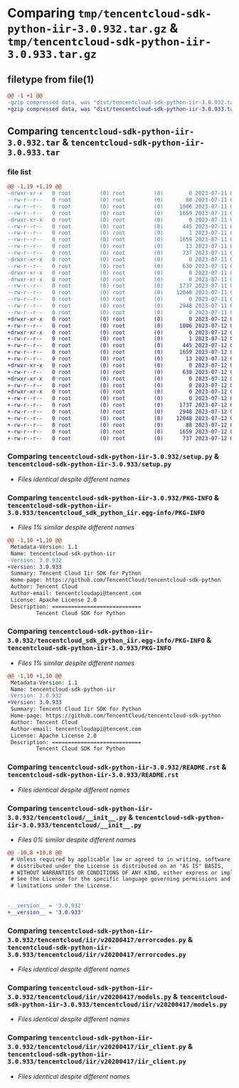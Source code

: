 # Comparing `tmp/tencentcloud-sdk-python-iir-3.0.932.tar.gz` & `tmp/tencentcloud-sdk-python-iir-3.0.933.tar.gz`

## filetype from file(1)

```diff
@@ -1 +1 @@
-gzip compressed data, was "dist/tencentcloud-sdk-python-iir-3.0.932.tar", last modified: Tue Jul 11 00:47:32 2023, max compression
+gzip compressed data, was "dist/tencentcloud-sdk-python-iir-3.0.933.tar", last modified: Wed Jul 12 00:31:36 2023, max compression
```

## Comparing `tencentcloud-sdk-python-iir-3.0.932.tar` & `tencentcloud-sdk-python-iir-3.0.933.tar`

### file list

```diff
@@ -1,19 +1,19 @@
-drwxr-xr-x   0 root         (0) root         (0)        0 2023-07-11 00:47:32.000000 tencentcloud-sdk-python-iir-3.0.932/
--rw-r--r--   0 root         (0) root         (0)       88 2023-07-11 00:47:32.000000 tencentcloud-sdk-python-iir-3.0.932/setup.cfg
--rw-r--r--   0 root         (0) root         (0)     1006 2023-07-11 00:47:32.000000 tencentcloud-sdk-python-iir-3.0.932/setup.py
--rw-r--r--   0 root         (0) root         (0)     1659 2023-07-11 00:47:32.000000 tencentcloud-sdk-python-iir-3.0.932/PKG-INFO
-drwxr-xr-x   0 root         (0) root         (0)        0 2023-07-11 00:47:32.000000 tencentcloud-sdk-python-iir-3.0.932/tencentcloud_sdk_python_iir.egg-info/
--rw-r--r--   0 root         (0) root         (0)      445 2023-07-11 00:47:32.000000 tencentcloud-sdk-python-iir-3.0.932/tencentcloud_sdk_python_iir.egg-info/SOURCES.txt
--rw-r--r--   0 root         (0) root         (0)        1 2023-07-11 00:47:32.000000 tencentcloud-sdk-python-iir-3.0.932/tencentcloud_sdk_python_iir.egg-info/dependency_links.txt
--rw-r--r--   0 root         (0) root         (0)     1659 2023-07-11 00:47:32.000000 tencentcloud-sdk-python-iir-3.0.932/tencentcloud_sdk_python_iir.egg-info/PKG-INFO
--rw-r--r--   0 root         (0) root         (0)       13 2023-07-11 00:47:32.000000 tencentcloud-sdk-python-iir-3.0.932/tencentcloud_sdk_python_iir.egg-info/top_level.txt
--rw-r--r--   0 root         (0) root         (0)      737 2023-07-11 00:47:32.000000 tencentcloud-sdk-python-iir-3.0.932/README.rst
-drwxr-xr-x   0 root         (0) root         (0)        0 2023-07-11 00:47:32.000000 tencentcloud-sdk-python-iir-3.0.932/tencentcloud/
--rw-r--r--   0 root         (0) root         (0)      630 2023-07-11 00:47:32.000000 tencentcloud-sdk-python-iir-3.0.932/tencentcloud/__init__.py
-drwxr-xr-x   0 root         (0) root         (0)        0 2023-07-11 00:47:32.000000 tencentcloud-sdk-python-iir-3.0.932/tencentcloud/iir/
-drwxr-xr-x   0 root         (0) root         (0)        0 2023-07-11 00:47:32.000000 tencentcloud-sdk-python-iir-3.0.932/tencentcloud/iir/v20200417/
--rw-r--r--   0 root         (0) root         (0)     1737 2023-07-11 00:47:32.000000 tencentcloud-sdk-python-iir-3.0.932/tencentcloud/iir/v20200417/errorcodes.py
--rw-r--r--   0 root         (0) root         (0)    12048 2023-07-11 00:47:32.000000 tencentcloud-sdk-python-iir-3.0.932/tencentcloud/iir/v20200417/models.py
--rw-r--r--   0 root         (0) root         (0)        0 2023-07-11 00:47:32.000000 tencentcloud-sdk-python-iir-3.0.932/tencentcloud/iir/v20200417/__init__.py
--rw-r--r--   0 root         (0) root         (0)     2948 2023-07-11 00:47:32.000000 tencentcloud-sdk-python-iir-3.0.932/tencentcloud/iir/v20200417/iir_client.py
--rw-r--r--   0 root         (0) root         (0)        0 2023-07-11 00:47:32.000000 tencentcloud-sdk-python-iir-3.0.932/tencentcloud/iir/__init__.py
+drwxr-xr-x   0 root         (0) root         (0)        0 2023-07-12 00:31:36.000000 tencentcloud-sdk-python-iir-3.0.933/
+-rw-r--r--   0 root         (0) root         (0)     1006 2023-07-12 00:31:36.000000 tencentcloud-sdk-python-iir-3.0.933/setup.py
+drwxr-xr-x   0 root         (0) root         (0)        0 2023-07-12 00:31:36.000000 tencentcloud-sdk-python-iir-3.0.933/tencentcloud_sdk_python_iir.egg-info/
+-rw-r--r--   0 root         (0) root         (0)        1 2023-07-12 00:31:36.000000 tencentcloud-sdk-python-iir-3.0.933/tencentcloud_sdk_python_iir.egg-info/dependency_links.txt
+-rw-r--r--   0 root         (0) root         (0)      445 2023-07-12 00:31:36.000000 tencentcloud-sdk-python-iir-3.0.933/tencentcloud_sdk_python_iir.egg-info/SOURCES.txt
+-rw-r--r--   0 root         (0) root         (0)     1659 2023-07-12 00:31:36.000000 tencentcloud-sdk-python-iir-3.0.933/tencentcloud_sdk_python_iir.egg-info/PKG-INFO
+-rw-r--r--   0 root         (0) root         (0)       13 2023-07-12 00:31:36.000000 tencentcloud-sdk-python-iir-3.0.933/tencentcloud_sdk_python_iir.egg-info/top_level.txt
+drwxr-xr-x   0 root         (0) root         (0)        0 2023-07-12 00:31:36.000000 tencentcloud-sdk-python-iir-3.0.933/tencentcloud/
+-rw-r--r--   0 root         (0) root         (0)      630 2023-07-12 00:31:36.000000 tencentcloud-sdk-python-iir-3.0.933/tencentcloud/__init__.py
+drwxr-xr-x   0 root         (0) root         (0)        0 2023-07-12 00:31:36.000000 tencentcloud-sdk-python-iir-3.0.933/tencentcloud/iir/
+-rw-r--r--   0 root         (0) root         (0)        0 2023-07-12 00:31:36.000000 tencentcloud-sdk-python-iir-3.0.933/tencentcloud/iir/__init__.py
+drwxr-xr-x   0 root         (0) root         (0)        0 2023-07-12 00:31:36.000000 tencentcloud-sdk-python-iir-3.0.933/tencentcloud/iir/v20200417/
+-rw-r--r--   0 root         (0) root         (0)        0 2023-07-12 00:31:36.000000 tencentcloud-sdk-python-iir-3.0.933/tencentcloud/iir/v20200417/__init__.py
+-rw-r--r--   0 root         (0) root         (0)     1737 2023-07-12 00:31:36.000000 tencentcloud-sdk-python-iir-3.0.933/tencentcloud/iir/v20200417/errorcodes.py
+-rw-r--r--   0 root         (0) root         (0)     2948 2023-07-12 00:31:36.000000 tencentcloud-sdk-python-iir-3.0.933/tencentcloud/iir/v20200417/iir_client.py
+-rw-r--r--   0 root         (0) root         (0)    12048 2023-07-12 00:31:36.000000 tencentcloud-sdk-python-iir-3.0.933/tencentcloud/iir/v20200417/models.py
+-rw-r--r--   0 root         (0) root         (0)       88 2023-07-12 00:31:36.000000 tencentcloud-sdk-python-iir-3.0.933/setup.cfg
+-rw-r--r--   0 root         (0) root         (0)     1659 2023-07-12 00:31:36.000000 tencentcloud-sdk-python-iir-3.0.933/PKG-INFO
+-rw-r--r--   0 root         (0) root         (0)      737 2023-07-12 00:31:36.000000 tencentcloud-sdk-python-iir-3.0.933/README.rst
```

### Comparing `tencentcloud-sdk-python-iir-3.0.932/setup.py` & `tencentcloud-sdk-python-iir-3.0.933/setup.py`

 * *Files identical despite different names*

### Comparing `tencentcloud-sdk-python-iir-3.0.932/PKG-INFO` & `tencentcloud-sdk-python-iir-3.0.933/tencentcloud_sdk_python_iir.egg-info/PKG-INFO`

 * *Files 1% similar despite different names*

```diff
@@ -1,10 +1,10 @@
 Metadata-Version: 1.1
 Name: tencentcloud-sdk-python-iir
-Version: 3.0.932
+Version: 3.0.933
 Summary: Tencent Cloud Iir SDK for Python
 Home-page: https://github.com/TencentCloud/tencentcloud-sdk-python
 Author: Tencent Cloud
 Author-email: tencentcloudapi@tencent.com
 License: Apache License 2.0
 Description: ============================
         Tencent Cloud SDK for Python
```

### Comparing `tencentcloud-sdk-python-iir-3.0.932/tencentcloud_sdk_python_iir.egg-info/PKG-INFO` & `tencentcloud-sdk-python-iir-3.0.933/PKG-INFO`

 * *Files 1% similar despite different names*

```diff
@@ -1,10 +1,10 @@
 Metadata-Version: 1.1
 Name: tencentcloud-sdk-python-iir
-Version: 3.0.932
+Version: 3.0.933
 Summary: Tencent Cloud Iir SDK for Python
 Home-page: https://github.com/TencentCloud/tencentcloud-sdk-python
 Author: Tencent Cloud
 Author-email: tencentcloudapi@tencent.com
 License: Apache License 2.0
 Description: ============================
         Tencent Cloud SDK for Python
```

### Comparing `tencentcloud-sdk-python-iir-3.0.932/README.rst` & `tencentcloud-sdk-python-iir-3.0.933/README.rst`

 * *Files identical despite different names*

### Comparing `tencentcloud-sdk-python-iir-3.0.932/tencentcloud/__init__.py` & `tencentcloud-sdk-python-iir-3.0.933/tencentcloud/__init__.py`

 * *Files 0% similar despite different names*

```diff
@@ -10,8 +10,8 @@
 # Unless required by applicable law or agreed to in writing, software
 # distributed under the License is distributed on an "AS IS" BASIS,
 # WITHOUT WARRANTIES OR CONDITIONS OF ANY KIND, either express or implied.
 # See the License for the specific language governing permissions and
 # limitations under the License.
 
 
-__version__ = '3.0.932'
+__version__ = '3.0.933'
```

### Comparing `tencentcloud-sdk-python-iir-3.0.932/tencentcloud/iir/v20200417/errorcodes.py` & `tencentcloud-sdk-python-iir-3.0.933/tencentcloud/iir/v20200417/errorcodes.py`

 * *Files identical despite different names*

### Comparing `tencentcloud-sdk-python-iir-3.0.932/tencentcloud/iir/v20200417/models.py` & `tencentcloud-sdk-python-iir-3.0.933/tencentcloud/iir/v20200417/models.py`

 * *Files identical despite different names*

### Comparing `tencentcloud-sdk-python-iir-3.0.932/tencentcloud/iir/v20200417/iir_client.py` & `tencentcloud-sdk-python-iir-3.0.933/tencentcloud/iir/v20200417/iir_client.py`

 * *Files identical despite different names*


